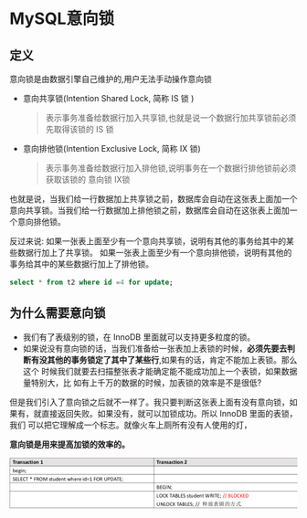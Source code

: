 # MySQL意向锁

## 定义

意向锁是由数据引擎自己维护的,用户无法手动操作意向锁

- 意向共享锁(Intention Shared Lock, 简称 IS 锁 )

  > 表示事务准备给数据行加入共享锁,也就是说一个数据行加共享锁前必须先取得该锁的 IS 锁

- 意向排他锁(Intention Exclusive Lock, 简称 IX 锁) 

  > 表示事务准备给数据行加入排他锁,说明事务在一个数据行排他锁前必须获取该锁的 意向锁 IX锁

也就是说，当我们给一行数据加上共享锁之前，数据库会自动在这张表上面加一个 意向共享锁。当我们给一行数据加上排他锁之前，数据库会自动在这张表上面加一个意向排他锁。

反过来说: 如果一张表上面至少有一个意向共享锁，说明有其他的事务给其中的某些数据行加上了共享锁。 如果一张表上面至少有一个意向排他锁，说明有其他的事务给其中的某些数据行加上了排他锁。

```sql
select * from t2 where id =4 for update;
```

## 为什么需要意向锁

- 我们有了表级别的锁，在 InnoDB 里面就可以支持更多粒度的锁。
- 如果说没有意向锁的话，当我们准备给一张表加上表锁的时候，**必须先要去判断有没其他的事务锁定了其中了某些行**,如果有的话，肯定不能加上表锁。那么这个 时候我们就要去扫描整张表才能确定能不能成功加上一个表锁，如果数据量特别大，比 如有上千万的数据的时候，加表锁的效率是不是很低?

但是我们引入了意向锁之后就不一样了。我只要判断这张表上面有没有意向锁，如 果有，就直接返回失败。如果没有，就可以加锁成功。所以 InnoDB 里面的表锁，我们 可以把它理解成一个标志。就像火车上厕所有没有人使用的灯，

**意向锁是用来提高加锁的效率的。**

![image-20200826193846099](../../../assets/image-20200826193846099.png)